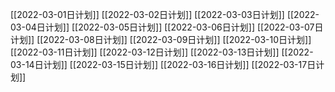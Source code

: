 [[2022-03-01日计划]]
[[2022-03-02日计划]]
[[2022-03-03日计划]]
[[2022-03-04日计划]]
[[2022-03-05日计划]]
[[2022-03-06日计划]]
[[2022-03-07日计划]]
[[2022-03-08日计划]]
[[2022-03-09日计划]]
[[2022-03-10日计划]]
[[2022-03-11日计划]]
[[2022-03-12日计划]]
[[2022-03-13日计划]]
[[2022-03-14日计划]]
[[2022-03-15日计划]]
[[2022-03-16日计划]]
[[2022-03-17日计划]]